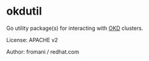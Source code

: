 # okdutil

Go utility package(s) for interacting with [OKD](https://www.okd.io) clusters.

License: APACHE v2

Author: fromani / redhat.com
